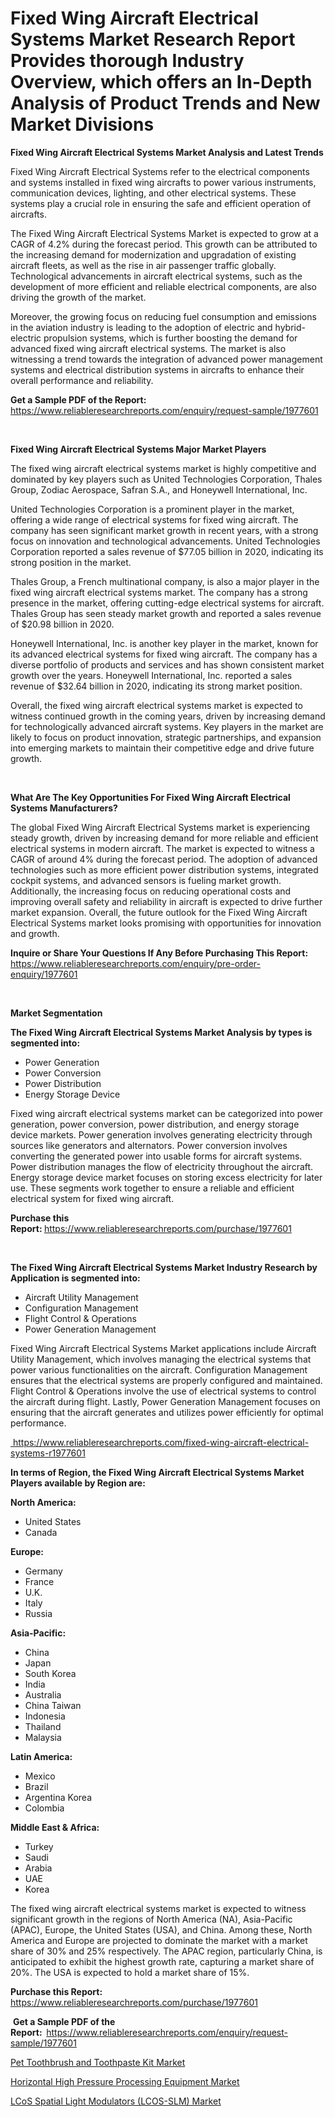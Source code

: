 <p><h1>Fixed Wing Aircraft Electrical Systems Market Research Report Provides thorough Industry Overview, which offers an In-Depth Analysis of Product Trends and New Market Divisions</h1></p><p><strong>Fixed Wing Aircraft Electrical Systems Market Analysis and Latest Trends</strong></p>
<p><p>Fixed Wing Aircraft Electrical Systems refer to the electrical components and systems installed in fixed wing aircrafts to power various instruments, communication devices, lighting, and other electrical systems. These systems play a crucial role in ensuring the safe and efficient operation of aircrafts.</p><p>The Fixed Wing Aircraft Electrical Systems Market is expected to grow at a CAGR of 4.2% during the forecast period. This growth can be attributed to the increasing demand for modernization and upgradation of existing aircraft fleets, as well as the rise in air passenger traffic globally. Technological advancements in aircraft electrical systems, such as the development of more efficient and reliable electrical components, are also driving the growth of the market.</p><p>Moreover, the growing focus on reducing fuel consumption and emissions in the aviation industry is leading to the adoption of electric and hybrid-electric propulsion systems, which is further boosting the demand for advanced fixed wing aircraft electrical systems. The market is also witnessing a trend towards the integration of advanced power management systems and electrical distribution systems in aircrafts to enhance their overall performance and reliability.</p></p>
<p><strong>Get a Sample PDF of the Report:&nbsp;</strong> <a href="https://www.reliableresearchreports.com/enquiry/request-sample/1977601">https://www.reliableresearchreports.com/enquiry/request-sample/1977601</a></p>
<p>&nbsp;</p>
<p><strong>Fixed Wing Aircraft Electrical Systems Major Market Players</strong></p>
<p><p>The fixed wing aircraft electrical systems market is highly competitive and dominated by key players such as United Technologies Corporation, Thales Group, Zodiac Aerospace, Safran S.A., and Honeywell International, Inc.</p><p>United Technologies Corporation is a prominent player in the market, offering a wide range of electrical systems for fixed wing aircraft. The company has seen significant market growth in recent years, with a strong focus on innovation and technological advancements. United Technologies Corporation reported a sales revenue of $77.05 billion in 2020, indicating its strong position in the market.</p><p>Thales Group, a French multinational company, is also a major player in the fixed wing aircraft electrical systems market. The company has a strong presence in the market, offering cutting-edge electrical systems for aircraft. Thales Group has seen steady market growth and reported a sales revenue of $20.98 billion in 2020.</p><p>Honeywell International, Inc. is another key player in the market, known for its advanced electrical systems for fixed wing aircraft. The company has a diverse portfolio of products and services and has shown consistent market growth over the years. Honeywell International, Inc. reported a sales revenue of $32.64 billion in 2020, indicating its strong market position.</p><p>Overall, the fixed wing aircraft electrical systems market is expected to witness continued growth in the coming years, driven by increasing demand for technologically advanced aircraft systems. Key players in the market are likely to focus on product innovation, strategic partnerships, and expansion into emerging markets to maintain their competitive edge and drive future growth.</p></p>
<p>&nbsp;</p>
<p><strong>What Are The Key Opportunities For Fixed Wing Aircraft Electrical Systems Manufacturers?</strong></p>
<p><p>The global Fixed Wing Aircraft Electrical Systems market is experiencing steady growth, driven by increasing demand for more reliable and efficient electrical systems in modern aircraft. The market is expected to witness a CAGR of around 4% during the forecast period. The adoption of advanced technologies such as more efficient power distribution systems, integrated cockpit systems, and advanced sensors is fueling market growth. Additionally, the increasing focus on reducing operational costs and improving overall safety and reliability in aircraft is expected to drive further market expansion. Overall, the future outlook for the Fixed Wing Aircraft Electrical Systems market looks promising with opportunities for innovation and growth.</p></p>
<p><strong>Inquire or Share Your Questions If Any Before Purchasing This Report:</strong> <a href="https://www.reliableresearchreports.com/enquiry/pre-order-enquiry/1977601">https://www.reliableresearchreports.com/enquiry/pre-order-enquiry/1977601</a></p>
<p>&nbsp;</p>
<p><strong>Market Segmentation</strong></p>
<p><strong>The Fixed Wing Aircraft Electrical Systems Market Analysis by types is segmented into:</strong></p>
<p><ul><li>Power Generation</li><li>Power Conversion</li><li>Power Distribution</li><li>Energy Storage Device</li></ul></p>
<p><p>Fixed wing aircraft electrical systems market can be categorized into power generation, power conversion, power distribution, and energy storage device markets. Power generation involves generating electricity through sources like generators and alternators. Power conversion involves converting the generated power into usable forms for aircraft systems. Power distribution manages the flow of electricity throughout the aircraft. Energy storage device market focuses on storing excess electricity for later use. These segments work together to ensure a reliable and efficient electrical system for fixed wing aircraft.</p></p>
<p><strong>Purchase this Report:&nbsp;</strong><a href="https://www.reliableresearchreports.com/purchase/1977601">https://www.reliableresearchreports.com/purchase/1977601</a></p>
<p>&nbsp;</p>
<p><strong>The Fixed Wing Aircraft Electrical Systems Market Industry Research by Application is segmented into:</strong></p>
<p><ul><li>Aircraft Utility Management</li><li>Configuration Management</li><li>Flight Control & Operations</li><li>Power Generation Management</li></ul></p>
<p><p>Fixed Wing Aircraft Electrical Systems Market applications include Aircraft Utility Management, which involves managing the electrical systems that power various functionalities on the aircraft. Configuration Management ensures that the electrical systems are properly configured and maintained. Flight Control & Operations involve the use of electrical systems to control the aircraft during flight. Lastly, Power Generation Management focuses on ensuring that the aircraft generates and utilizes power efficiently for optimal performance.</p></p>
<p><a href="https://www.reliableresearchreports.com/fixed-wing-aircraft-electrical-systems-r1977601">&nbsp;https://www.reliableresearchreports.com/fixed-wing-aircraft-electrical-systems-r1977601</a></p>
<p><strong>In terms of Region, the Fixed Wing Aircraft Electrical Systems Market Players available by Region are:</strong></p>
<p>
    <p> <strong> North America: </strong>
        <ul>
            <li>United States</li>
            <li>Canada</li>
        </ul>
        </p> 
    <p> <strong> Europe: </strong>
        <ul>
            <li>Germany</li>
            <li>France</li>
            <li>U.K.</li>
            <li>Italy</li>
            <li>Russia</li>
        </ul>
        </p> 
    <p> <strong> Asia-Pacific: </strong>
        <ul>
            <li>China</li>
            <li>Japan</li>
            <li>South Korea</li>
            <li>India</li>
            <li>Australia</li>
            <li>China Taiwan</li>
            <li>Indonesia</li>
            <li>Thailand</li>
            <li>Malaysia</li>
        </ul>
        </p> 
    <p> <strong> Latin America: </strong>
        <ul>
            <li>Mexico</li>
            <li>Brazil</li>
            <li>Argentina Korea</li>
            <li>Colombia</li>
        </ul>
        </p> 
    <p> <strong> Middle East & Africa: </strong>
        <ul>
            <li>Turkey</li>
            <li>Saudi</li>
            <li>Arabia</li>
            <li>UAE</li>
            <li>Korea</li>
        </ul>
    </p>
    </p>
<p><p>The fixed wing aircraft electrical systems market is expected to witness significant growth in the regions of North America (NA), Asia-Pacific (APAC), Europe, the United States (USA), and China. Among these, North America and Europe are projected to dominate the market with a market share of 30% and 25% respectively. The APAC region, particularly China, is anticipated to exhibit the highest growth rate, capturing a market share of 20%. The USA is expected to hold a market share of 15%.</p></p>
<p><strong>Purchase this Report: </strong><a href="https://www.reliableresearchreports.com/purchase/1977601">https://www.reliableresearchreports.com/purchase/1977601</a></p>
<p>&nbsp;<strong>Get a Sample PDF of the Report:&nbsp;&nbsp;</strong><a href="https://www.reliableresearchreports.com/enquiry/request-sample/1977601">https://www.reliableresearchreports.com/enquiry/request-sample/1977601</a></p>
<p><strong></strong></p>
<p><p><a href="https://www.linkedin.com/pulse/pet-toothbrush-toothpaste-kit-market-outlook-industry-overview-9uwpc?trackingId=U3T0p6k%2BNewYKwfkJVsXrg%3D%3D">Pet Toothbrush and Toothpaste Kit Market</a></p><p><a href="https://github.com/lbird53714/Market-Research-Report-List-4/blob/main/horizontal-high-pressure-processing-equipment-market.md">Horizontal High Pressure Processing Equipment Market</a></p><p><a href="https://www.linkedin.com/pulse/lcos-spatial-light-modulators-lcos-slm-market-analysis-sze-8upje?trackingId=c7pwtTd6bGE2aWzwhEp9vA%3D%3D">LCoS Spatial Light Modulators (LCOS-SLM) Market</a></p></p>